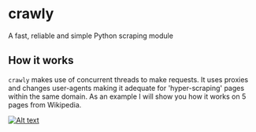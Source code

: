 # crawly
A fast, reliable and simple Python scraping module



## How it works

`crawly` makes use of concurrent threads to make requests. It uses proxies and changes user-agents making it adequate for 'hyper-scraping' pages within the same domain. As an example I will show you how it works on 5 pages from Wikipedia.  

[![Alt text](https://img.youtube.com/vi/kmZEoDYui9c/0.jpg)](https://www.youtube.com/watch?v=kmZEoDYui9c)









